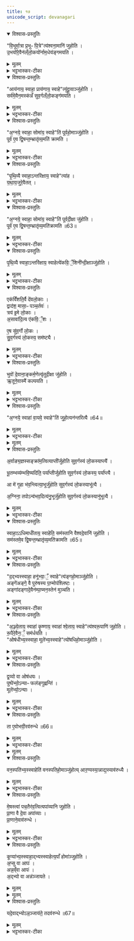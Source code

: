 ```yaml
---
title: १७
unicode_script: devanagari
---
```


<details open><summary>विश्वास-प्रस्तुतिः</summary>

"वि॒भूर्मा॒त्रा प्र॒भूᳶ पि॒त्रे"त्य॑श्वना॒मानि॑ जुहोति ।  
उ॒भयो॑रे॒वैन॑ल्ँलो॒कयो॑र्नाम॒धेय॑ङ्गमयति ।  
</details>

<details><summary>मूलम्</summary>

"वि॒भूर्मा॒त्रा प्र॒भूᳶ पि॒त्रे"त्य॑श्वना॒मानि॑ जुहोति ।  
उ॒भयो॑रे॒वैन॑ल्ँलो॒कयो॑र्नाम॒धेय॑ङ्गमयति ।  
</details>

<details><summary>भट्टभास्कर-टीका</summary>

1विभूर्मात्रेत्यादि ॥

अत्राश्वमेधप्रभवप्रयुक्तप्रयोक्ष्यमाणाखिलकर्ममन्त्रैः ।  
अन्नाहुतीर्ये विदधत्यथैषां मन्त्रानुपूर्वीं विदधात्यनेन ।  
संख्याहुतीस्तास्सकृदेव हुत्वा परार्धपर्यन्तमथ क्रमेण ।  
हुत्वाऽश्वनामप्रभृतीनि रात्रेः शेषोऽथ संख्याहुतिभिस्समाप्यः ॥   

विभूर्मात्रेत्याद्या होमाः अश्वनामाख्याः अश्वनाम्नः स्तुतिरूपत्वात् तेषां होमाः । 'इयं वै माता । असौ पिता' इति द्यावापृथिव्योः एनं यजमानं नामधेयं गमयति प्रापयति प्रशस्तनामधेयवन्तं करोति अश्ववनाम्नां होमेन । यद्वा - यत्रास्य नाम प्रथितं तत्रैत गमयति यत्रायं गच्छति तत्रास्य प्रशस्तं नाम गमयति ॥
</details>

<details open><summary>विश्वास-प्रस्तुतिः</summary>

"आय॑नाय॒ स्वाहा॒ प्राय॑णाय॒ स्वाहे"त्यु॑द्द्रा॒वाञ्जु॑होति ।  
सर्व॑मे॒वैन॒मस्क॑न्नँ सुव॒र्गल्ँलो॒कङ्ग॑मयति ।  
</details>

<details><summary>मूलम्</summary>

"आय॑नाय॒ स्वाहा॒ प्राय॑णाय॒ स्वाहे"त्यु॑द्द्रा॒वाञ्जु॑होति ।  
सर्व॑मे॒वैन॒मस्क॑न्नँ सुव॒र्गल्ँलो॒कङ्ग॑मयति ।  
</details>

<details><summary>भट्टभास्कर-टीका</summary>

2उद्द्रावानिति ॥ छत्रिन्यायेन उद्द्रावशब्दयोगात् । एनं यजमानं अस्कन्नं कदाचिदपि अप्रच्युतं स्वर्गं गमयति उद्द्रवणस्वभावत्वात् । अत एव तेन समुदायलक्षणा ॥
</details>

<details open><summary>विश्वास-प्रस्तुतिः</summary>

"अ॒ग्नये॒ स्वाहा॒ सोमा॑य॒ स्वाहे"ति॑ पूर्वहो॒माञ्जु॑होति ।  
पूर्व॑ ए॒व द्वि॒षन्त॒म्भ्रातृ॑व्य॒मति॑ क्रामति ।  
</details>

<details><summary>मूलम्</summary>

"अ॒ग्नये॒ स्वाहा॒ सोमा॑य॒ स्वाहे"ति॑ पूर्वहो॒माञ्जु॑होति ।  
पूर्व॑ ए॒व द्वि॒षन्त॒म्भ्रातृ॑व्य॒मति॑ क्रामति ।  
</details>

<details><summary>भट्टभास्कर-टीका</summary>

3पूर्वहोमानिति ॥ अश्वहोमापेक्षं पूर्वत्वम् । तेषां होमात्प्रथममेव द्विषन्तमतिक्रामति प्रथमभावित्वात् ॥
</details>

<details open><summary>विश्वास-प्रस्तुतिः</summary>

"पृ॒थि॒व्यै स्वाहा॒ऽन्तरि॑क्षाय॒ स्वाहे"त्या॑ह ।  
य॒था॒य॒जुरे॒वैतत् ।  
</details>

<details><summary>मूलम्</summary>

"पृ॒थि॒व्यै स्वाहा॒ऽन्तरि॑क्षाय॒ स्वाहे"त्या॑ह ।  
य॒था॒य॒जुरे॒वैतत् ।  
</details>

<details><summary>भट्टभास्कर-टीका</summary>

4यथायजुरिति । यथामन्त्रं तद्देवताहोमफलं लभत एव ॥
</details>

<details open><summary>विश्वास-प्रस्तुतिः</summary>

"अ॒ग्नये॒ स्वाहा॒ सोमा॑य॒ स्वाहे"ति॑ पूर्वदी॒क्षा जु॑होति ।  
पूर्व॑ ए॒व द्वि॒षन्त॒म्भ्रातृ॑व्य॒मति॑क्रामति ॥63॥  
</details>

<details><summary>मूलम्</summary>

"अ॒ग्नये॒ स्वाहा॒ सोमा॑य॒ स्वाहे"ति॑ पूर्वदी॒क्षा जु॑होति ।  
पूर्व॑ ए॒व द्वि॒षन्त॒म्भ्रातृ॑व्य॒मति॑क्रामति ॥63॥  
</details>

<details><summary>भट्टभास्कर-टीका</summary>

5पूर्वदीक्षा इति ॥ पूर्वकालभाविनो दीक्षाख्या होमाः ॥
</details>

<details open><summary>विश्वास-प्रस्तुतिः</summary>

पृ॒थि॒व्यै स्वाहा॒ऽन्तरि॑क्षाय॒ स्वाहेत्ये॑कवि॒ँ॒शिनी॑न्दी॒क्षाञ्जु॑होति ।  
</details>

<details><summary>मूलम्</summary>

पृ॒थि॒व्यै स्वाहा॒ऽन्तरि॑क्षाय॒ स्वाहेत्ये॑कवि॒ँ॒शिनी॑न्दी॒क्षाञ्जु॑होति ।  
</details>

<details><summary>भट्टभास्कर-टीका</summary>

6एकविंशिनीमिति । । एकविंशतिमन्त्रपरिमाणा । 'विंशतेश्च' इति डिनिः ।
</details>

<details open><summary>विश्वास-प्रस्तुतिः</summary>

एक॑विँशति॒र्वै दे॑वलो॒काः ।  
द्वाद॑श॒ मासा॒ᳶ पञ्च॒र्तवः॑ ।  
त्रय॑ इ॒मे लो॒काः ।  
अ॒सावा॑दि॒त्य ए॑कवि॒ँ॒शः ।

ए॒ष सु॑व॒र्गो लो॒कः ।  
सु॒व॒र्गस्य॑ लो॒कस्य॒ सम॑ष्ट्यै ।  
</details>

<details><summary>मूलम्</summary>

एक॑विँशति॒र्वै दे॑वलो॒काः ।  
द्वाद॑श॒ मासा॒ᳶ पञ्च॒र्तवः॑ ।  
त्रय॑ इ॒मे लो॒काः ।  
अ॒सावा॑दि॒त्य ए॑कवि॒ँ॒शः ।

ए॒ष सु॑व॒र्गो लो॒कः ।  
सु॒व॒र्गस्य॑ लो॒कस्य॒ सम॑ष्ट्यै ।  
</details>

<details><summary>भट्टभास्कर-टीका</summary>

एकविंशतिर्वा इत्यादि । गतम् ॥
</details>

<details open><summary>विश्वास-प्रस्तुतिः</summary>

भुवो॑ दे॒वाना॒ङ्कर्म॒णेत्यृ॑तुदी॒क्षा जु॑होति ।  
ऋ॒तूने॒वास्मै॑ कल्पयति ।  
</details>

<details><summary>मूलम्</summary>

भुवो॑ दे॒वाना॒ङ्कर्म॒णेत्यृ॑तुदी॒क्षा जु॑होति ।  
ऋ॒तूने॒वास्मै॑ कल्पयति ।  
</details>

<details><summary>भट्टभास्कर-टीका</summary>

7ऋतुदीक्षा ऋतुशब्दवद्भी मन्त्रैः साध्याः । कल्पयति यथायथं प्रवर्तयति ॥
</details>

<details open><summary>विश्वास-प्रस्तुतिः</summary>

"अ॒ग्नये॒ स्वाहा॑ वा॒यवे॒ स्वाहे"ति॑ जुहो॒त्यन॑न्तरित्यै ॥64॥  
</details>

<details><summary>मूलम्</summary>

"अ॒ग्नये॒ स्वाहा॑ वा॒यवे॒ स्वाहे"ति॑ जुहो॒त्यन॑न्तरित्यै ॥64॥  
</details>

<details><summary>भट्टभास्कर-टीका</summary>

8अनन्तरित्यै अनन्तर्हितत्वाय यजमानस्य 'प्रजापतिरसि' इति तद्भावेन सर्वेषु कालेषु ख्यातत्वात् ॥
</details>


<details><summary>मूलम्</summary>

अ॒र्वाङ्य॒ज्ञस्सङ्क्रा॑म॒त्वित्याप्ती॑र्जुहोति ।  
सु॒व॒र्गस्य॑ लो॒कस्याप्त्यै॑ ।  


भू॒तम्भव्य॑म्भवि॒ष्यदिति॒ पर्या॑प्तीर्जुहोति ।  
सु॒व॒र्गस्य॑ लो॒कस्य॒ पर्या॑प्त्यै ।  


आ मे॑ गृ॒हा भ॑व॒न्त्वित्या॒भूर्जु॑होति ।  
सु॒व॒र्गस्य॑ लो॒कस्याभू॑त्यै ।  

अ॒ग्निना॒ तपोऽन्व॑भव॒दित्य॑नु॒भूर्जु॑होति ।  
सु॒व॒र्गस्य॑ लो॒कस्यानु॑भूत्यै ।  
</details>

<details open><summary>विश्वास-प्रस्तुतिः</summary>

अ॒र्वाङ्य॒ज्ञस्सङ्क्रा॑म॒त्वित्याप्ती॑र्जुहोति सुव॒र्गस्य॑ लो॒कस्याप्त्यै॑ ।  


भू॒तम्भव्य॑म्भवि॒ष्यदिति॒ पर्या॑प्तीर्जुहोति सुव॒र्गस्य॑ लो॒कस्य॒ पर्या॑प्त्यै ।  


आ मे॑ गृ॒हा भ॑व॒न्त्वित्या॒भूर्जु॑होति सुव॒र्गस्य॑ लो॒कस्याभू॑त्यै ।  

अ॒ग्निना॒ तपोऽन्व॑भव॒दित्य॑नु॒भूर्जु॑होति सुव॒र्गस्य॑ लो॒कस्यानु॑भूत्यै ।  
</details>

<details><summary>मूलम्</summary>

अ॒र्वाङ्य॒ज्ञस्सङ्क्रा॑म॒त्वित्याप्ती॑र्जुहोति सुव॒र्गस्य॑ लो॒कस्याप्त्यै॑ ।  


भू॒तम्भव्य॑म्भवि॒ष्यदिति॒ पर्या॑प्तीर्जुहोति सुव॒र्गस्य॑ लो॒कस्य॒ पर्या॑प्त्यै ।  


आ मे॑ गृ॒हा भ॑व॒न्त्वित्या॒भूर्जु॑होति सुव॒र्गस्य॑ लो॒कस्याभू॑त्यै ।  

अ॒ग्निना॒ तपोऽन्व॑भव॒दित्य॑नु॒भूर्जु॑होति सुव॒र्गस्य॑ लो॒कस्यानु॑भूत्यै ।  
</details>

<details><summary>भट्टभास्कर-टीका</summary>

9आप्तयः सर्वाप्तिसाधनत्वात् । पर्याप्तयः पर्याप्तविभूतिसाधनत्वात् । आभुवः 'गृहादीनामाभिमुख्येन भवनहेतुत्वात् । अनुभुवः तपःप्रभृतीनामनुभवसाधनत्वात् ।  
</details>

<details open><summary>विश्वास-प्रस्तुतिः</summary>

स्वाहा॒ऽऽधिमाधी॑ताय॒ स्वाहेति॒ सम॑स्तानि वैश्वदे॒वानि॑ जुहोति ।  
सम॑स्तमे॒व द्वि॒षन्त॒म्भ्रातृ॑व्य॒मति॑क्रामति ॥65॥  
</details>

<details><summary>मूलम्</summary>

स्वाहा॒ऽऽधिमाधी॑ताय॒ स्वाहेति॒ सम॑स्तानि वैश्वदे॒वानि॑ जुहोति ।  
सम॑स्तमे॒व द्वि॒षन्त॒म्भ्रातृ॑व्य॒मति॑क्रामति ॥65॥  
</details>

<details><summary>भट्टभास्कर-टीका</summary>

वैश्वदेवानि प्रजापत्यादि- विश्वदेवाराधनत्वात् । समस्तग्रहणं दीक्षाहुत्यादिष्वंशेन विनियोगात् ॥
</details>

<details open><summary>विश्वास-प्रस्तुतिः</summary>

"द॒द्भ्यस्स्वाहा॒ हनू॑भ्या॒ँ॒ स्वाहे"त्य॑ङ्गहो॒माञ्जु॑होति ।  
अङ्गे॑अङ्गे॒ वै पुरु॑षस्य पा॒प्मोप॑श्लिष्टः ।  
अङ्गा॑दङ्गादे॒वैन॑म्पा॒प्मन॒स्तेन॑ मुञ्चति ।
</details>

<details><summary>मूलम्</summary>

"द॒द्भ्यस्स्वाहा॒ हनू॑भ्या॒ँ॒ स्वाहे"त्य॑ङ्गहो॒माञ्जु॑होति ।  
अङ्गे॑अङ्गे॒ वै पुरु॑षस्य पा॒प्मोप॑श्लिष्टः ।  
अङ्गा॑दङ्गादे॒वैन॑म्पा॒प्मन॒स्तेन॑ मुञ्चति ।
</details>

<details><summary>भट्टभास्कर-टीका</summary>

10अग्नेअङ्गे सर्वस्मिन्नङ्गे । सर्वाङ्गहोमात् सर्वाङ्गप्रभवात् पापान्मुक्तो भवति यजमानः ॥
</details>

<details open><summary>विश्वास-प्रस्तुतिः</summary>

"अ॒ञ्ज्ये॒ताय॒ स्वाहा॑ कृ॒ष्णाय॒ स्वाहा॑ श्वे॒ताय॒ स्वाहे"त्य॑श्वरू॒पाणि॑ जुहोति ।  
रू॒पैरे॒वैन॒ँ॒ सम॑र्धयति ।  
"ओष॑धीभ्य॒स्स्वाहा॒ मूले॑भ्य॒स्स्वाहे"त्यो॑षधिहो॒माञ्जु॑होति ।  
</details>

<details><summary>मूलम्</summary>

"अ॒ञ्ज्ये॒ताय॒ स्वाहा॑ कृ॒ष्णाय॒ स्वाहा॑ श्वे॒ताय॒ स्वाहे"त्य॑श्वरू॒पाणि॑ जुहोति ।  
रू॒पैरे॒वैन॒ँ॒ सम॑र्धयति ।  
"ओष॑धीभ्य॒स्स्वाहा॒ मूले॑भ्य॒स्स्वाहे"त्यो॑षधिहो॒माञ्जु॑होति ।  
</details>

<details><summary>भट्टभास्कर-टीका</summary>

11 'अञ्ज्येताय स्वाहा, कृष्णाय स्वाहा श्वेतायस्वाहा' इत्यनुवाकद्वयस्य प्रतीकग्रहणगम् ।  
</details>

<details open><summary>विश्वास-प्रस्तुतिः</summary>

द्व॒य्यो वा ओष॑धयः ।  
पुष्पे॑भ्यो॒ऽन्याᳶ फल॑ङ्गृ॒ह्णन्ति॑ ।  
मूले॑भ्यो॒ऽन्याः ।  
</details>

<details><summary>मूलम्</summary>

द्व॒य्यो वा ओष॑धयः ।  
पुष्पे॑भ्यो॒ऽन्याᳶ फल॑ङ्गृ॒ह्णन्ति॑ ।  
मूले॑भ्यो॒ऽन्याः ।  
</details>

<details><summary>भट्टभास्कर-टीका</summary>

गृह्णन्तीति । 'एकान्याभ्याम्' इति निघाताभावः ।  
</details>

<details open><summary>विश्वास-प्रस्तुतिः</summary>

ता ए॒वोभयी॒रव॑रुन्धे ॥66॥  
</details>

<details><summary>मूलम्</summary>

ता ए॒वोभयी॒रव॑रुन्धे ॥66॥  
</details>

<details><summary>भट्टभास्कर-टीका</summary>

ता एवेति । द्विप्रकारौषध्युपादानात् ॥
</details>


<details><summary>मूलम्</summary>

वन॒स्पति॑भ्य॒स्स्वाहेति॑ वनस्पतिहो॒माञ्जु॑होति ।  
आ॒र॒ण्यस्या॒न्नाद्य॒स्याव॑रुध्यै ।  
</details>

<details open><summary>विश्वास-प्रस्तुतिः</summary>

वन॒स्पति॑भ्य॒स्स्वाहेति॑ वनस्पतिहो॒माञ्जु॑होत्य् आर॒ण्यस्या॒न्नाद्य॒स्याव॑रुध्यै ।  
</details>

<details><summary>मूलम्</summary>

वन॒स्पति॑भ्य॒स्स्वाहेति॑ वनस्पतिहो॒माञ्जु॑होत्य् आर॒ण्यस्या॒न्नाद्य॒स्याव॑रुध्यै ।  
</details>

<details><summary>भट्टभास्कर-टीका</summary>

12आरण्यस्येति ॥ वनानां पतयो वनस्पतयः इति तेषामरण्यप्रभवत्वात् ॥
</details>

<details open><summary>विश्वास-प्रस्तुतिः</summary>

मे॒षस्त्वा॑ पच॒तैर॑व॒त्वित्यपा॑व्यानि जुहोति ।  
प्रा॒णा वै दे॒वा अपा॑व्याः ।  
प्रा॒णाने॒वाव॑रुन्धे ।  
</details>

<details><summary>मूलम्</summary>

मे॒षस्त्वा॑ पच॒तैर॑व॒त्वित्यपा॑व्यानि जुहोति ।  
प्रा॒णा वै दे॒वा अपा॑व्याः ।  
प्रा॒णाने॒वाव॑रुन्धे ।  
</details>

<details><summary>भट्टभास्कर-टीका</summary>

13अपाव्यानीति ॥ सर्वस्य पावनत्वात् । स्वयं केनचिदपाव्या मेषादयः तत्प्रतिपादकत्वात् मन्राणामपाव्यत्वात् तदवरोधः ॥
</details>

<details open><summary>विश्वास-प्रस्तुतिः</summary>

कूप्या॑भ्य॒स्स्वाहा॒द्भ्यस्स्वाहेत्य॒पाँ होमा॑ञ्जुहोति ।  
अ॒प्सु वा आपः॑ ।  
अन्न॒व्ँवा आपः॑ ।  
अ॒द्भ्यो वा अन्न॑ञ्जायते ।  
</details>

<details><summary>मूलम्</summary>

कूप्या॑भ्य॒स्स्वाहा॒द्भ्यस्स्वाहेत्य॒पाँ होमा॑ञ्जुहोति ।  
अ॒प्सु वा आपः॑ ।  
अन्न॒व्ँवा आपः॑ ।  
अ॒द्भ्यो वा अन्न॑ञ्जायते ।  
</details>


<details><summary>मूलम्</summary>

यदे॒वाद्भ्योऽन्न॒ञ्जाय॑ते ।  
तदव॑रुन्धे ॥67॥  
</details>

<details open><summary>विश्वास-प्रस्तुतिः</summary>

यदे॒वाद्भ्योऽन्न॒ञ्जाय॑ते॒ तदव॑रुन्धे ॥67॥  
</details>

<details><summary>मूलम्</summary>

यदे॒वाद्भ्योऽन्न॒ञ्जाय॑ते॒ तदव॑रुन्धे ॥67॥  
</details>

<details><summary>भट्टभास्कर-टीका</summary>

14कूप्याभ्यस्स्वाहा, अद्भ्यस्वाहेत्यपां होमान् जुहोतीत्यनुवाकद्वयो पादानम् । अपां होमेन अप्कारणकं सर्वमन्नमवरुन्धे । तत्राप्छब्देन अप्कारणकमन्नमुच्यते । व्यापकत्वाद्वा अन्नस्य । निमित्तात्सप्तमी । अन्ननिष्पत्त्यर्थं हि आपः कूप्यादीन् व्याप्य वर्तन्ते । तस्मात् स्वयमन्नमेवापः तत्कारणत्वात्, तदेवाह - अद्भ्यः खलु अन्नं जायते तस्मादद्भ्यो जायते यदन्नं तदवरुन्धे ॥



इति तैत्तिरीयब्राह्मणे तृतीये अष्टमे अश्वमेधे सप्तदशोऽनुबाकः ॥  

</details>


